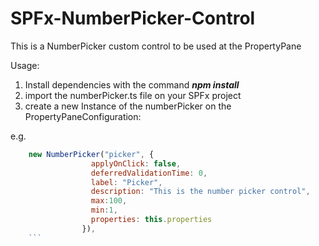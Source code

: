# SPFx-NumberPicker-Control
This is a NumberPicker custom control to be used at the PropertyPane

Usage:
1. Install dependencies with the command **_npm install_**
2. import the numberPicker.ts file on your SPFx project
3. create a new Instance of the numberPicker on the PropertyPaneConfiguration:

e.g.
```javascript
	new NumberPicker("picker", {
                  applyOnClick: false,
                  deferredValidationTime: 0,
                  label: "Picker",
                  description: "This is the number picker control",
                  max:100,
                  min:1,
                  properties: this.properties
                }),
	```

